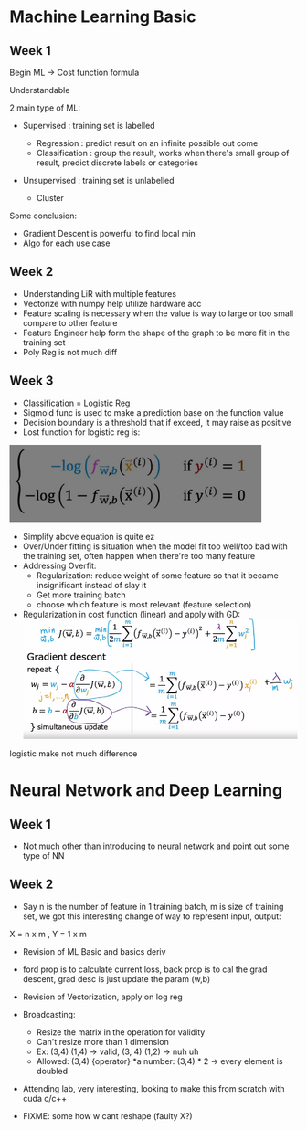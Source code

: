 
# Machine Learning Basic
## Week 1

Begin ML -> Cost function formula

Understandable

2 main type of ML:

- Supervised : training set is labelled
    

    + Regression : predict result on an infinite possible out come
    + Classification : group the result, works when there's small group of result, predict discrete labels or categories


- Unsupervised : training set is unlabelled
    
    + Cluster

Some conclusion:
- Gradient Descent is powerful to find local min
- Algo for each use case

## Week 2

- Understanding LiR with multiple features
- Vectorize with numpy help utilize hardware acc
- Feature scaling is necessary when the value is way to large or too small compare to other feature
- Feature Engineer help form the shape of the graph to be more fit in the training set
- Poly Reg is not much diff

## Week 3

- Classification = Logistic Reg
- Sigmoid func is used to make a prediction base on the function value
- Decision boundary is a threshold that if exceed, it may raise as positive
- Lost function for logistic reg is:

![Logistic cost](logistic_cost.png)

- Simplify above equation is quite ez
- Over/Under fitting is situation when the model fit too well/too bad with the training set, often happen when there're too many feature
- Addressing Overfit:
    + Regularization: reduce weight of some feature so that it became insignificant instead of slay it
    + Get more training batch
    + choose which feature is most relevant (feature selection)
- Regularization in cost function (linear) and apply with GD: 
    ![alt text](image.png)

logistic make not much difference


# Neural Network and Deep Learning
## Week 1
- Not much other than introducing to neural network and point out some type of NN

## Week 2
- Say n is the number of feature in 1 training batch, m is size of training set, we got this interesting change of way to represent input, output:

X = n x m , Y = 1 x m

- Revision of ML Basic and basics deriv
- ford prop is to calculate current loss, back prop is to cal the grad descent, grad desc is just update the param (w,b)
- Revision of Vectorization, apply on log reg
- Broadcasting:
    + Resize the matrix in the operation for validity
    + Can't resize more than 1 dimension
    + Ex: (3,4) (1,4) -> valid, (3, 4) (1,2) -> nuh uh
    + Allowed: (3,4) {operator} *a number: (3,4) * 2 -> every element is doubled

- Attending lab, very interesting, looking to make this from scratch with cuda c/c++
- FIXME: some how w cant reshape (faulty X?)